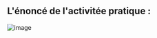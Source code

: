 ## L'énoncé de l'activitée pratique :
![image](https://user-images.githubusercontent.com/80115513/164495386-53bafe0e-8370-4eff-b89a-61925f3f6766.png)

